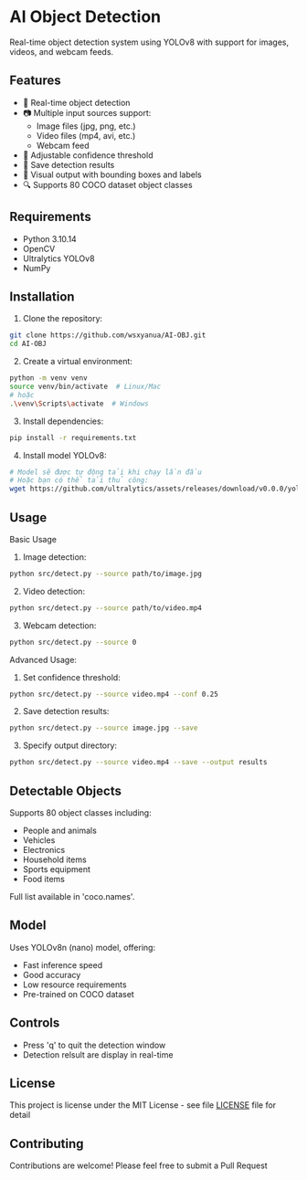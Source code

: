 # AI Object Detection

Real-time object detection system using YOLOv8 with support for images, videos, and webcam feeds.

## Features

- 🚀 Real-time object detection
- 📷 Multiple input sources support:
  - Image files (jpg, png, etc.)
  - Video files (mp4, avi, etc.)
  - Webcam feed
- 🎯 Adjustable confidence threshold
- 💾 Save detection results
- 🎨 Visual output with bounding boxes and labels
- 🔍 Supports 80 COCO dataset object classes

## Requirements

- Python 3.10.14
- OpenCV
- Ultralytics YOLOv8
- NumPy

## Installation

1. Clone the repository:
```bash
git clone https://github.com/wsxyanua/AI-OBJ.git
cd AI-OBJ
```

2. Create a virtual environment:
```bash
python -m venv venv
source venv/bin/activate  # Linux/Mac
# hoặc
.\venv\Scripts\activate  # Windows
```

3. Install dependencies:
```bash
pip install -r requirements.txt
```

4. Install model YOLOv8:
```bash
# Model sẽ được tự động tải khi chạy lần đầu
# Hoặc bạn có thể tải thủ công:
wget https://github.com/ultralytics/assets/releases/download/v0.0.0/yolov8n.pt
```

## Usage
Basic Usage
1. Image detection:
```bash
python src/detect.py --source path/to/image.jpg
```

2. Video detection:
```bash
python src/detect.py --source path/to/video.mp4
```

3. Webcam detection:
```bash
python src/detect.py --source 0
```

Advanced Usage:
1. Set confidence threshold:
```bash
python src/detect.py --source video.mp4 --conf 0.25
```

2. Save detection results:
```bash
python src/detect.py --source image.jpg --save
```

3. Specify output directory:
```bash
python src/detect.py --source video.mp4 --save --output results
```
## Detectable Objects
Supports 80 object classes including:

- People and animals
- Vehicles
- Electronics
- Household items
- Sports equipment
- Food items

Full list available in 'coco.names'.
## Model

Uses YOLOv8n (nano) model, offering:
- Fast inference speed
- Good accuracy
- Low resource requirements
- Pre-trained on COCO dataset

## Controls
- Press 'q' to quit the detection window
- Detection relsult are display in real-time

## License

This project is license under the MIT License - see file [LICENSE](LICENSE) file for detail

## Contributing

Contributions are welcome! Please feel free to submit a Pull Request
